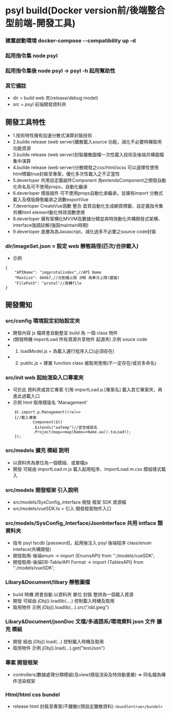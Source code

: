 # psyl build(Docker version前/後端整合型前端-開發工具)
### 建置啟動環境  docker-compose --compatibility up -d
### 起用指令集 node psyl
### 起用指令集後 node psyl -> psyl -h 起用幫助性
### 其它備註
- dir = build web 夾(release/debug model)
- src = psyl 前端開發資料夾

## 開發工具特性
- 1.技術特性擁有加速分散式演算封裝技術
- 2.builde release (web server)離散載入source 功能，減化不必要時機取用功能資源
- 3.builde release (web server)封裝離散圖檔一次性載入技術及後端共構圖檔集中演算
- 4.builde release (web server)分散開發之css/html/scss 可以選擇性使用html標籤<builde>true</build>封裝至專案，優化多次性載入之不正當性
- 5.deverloper 共用自定義組件Component 為extendsComponent之開發自動化命名及可不使用props，自動化繼承
- 6.deverloper 樣版組件 可不使用props自動化承繼承，並擁有import 分散式載入及樣版靜態繼承之涵數exportVue
- 7.deverloper CreateVue涵數 整合 首頁自動化生成網頁標籤、自定義指令集共構html element動化特效涵數使用
- 8.deverloper 擁有架構化MVVM及數據分類並與特效動化共構開發式架構、interface強調註解(強固maintain時期)
- 9.deverloper 底層為為Javascript，減化過多不必要之source code封裝

### dir/imageSet.json = 設定 web 靜態路徑(匹次/合拼載入)
- 示例
``` 
{
    "APIName": "imgprotalindex",//API Name
    "MaxSize": 66667,//分割檔上限 2MB 為單次上限(建議)
    "FilePath": "protal"//真轉file
}
```
## 開發需知
### src/config 環境設定初始設定夾
- 開發內容 js 檔將會自動整並 build 為 一個 class 物件
- (開發時機 importLoad 所有資源共享物件 起源夾)
示例 souce code
- 1. loadModel.js = 為載入運行程序入口(必須存在)
- 2. public.js = 建置 function class 被取用使用(不一定存在/或另多命名)

### src/init web 起始渲染入口專案夾
- 可於此 資料夾或其它專案 引用 importLoad.p.[專案名] 載入其它專案夾，再進此過載入口
- 示例 html 取用樣版名 'Management'
```
    $t.import.p.Management((re)=>
    {//載入專案
            Component($t)
            .Extends("aaTemp")//宣告樣版名
            .Project(map=>map(Name=>Name.aa)).toLoad();
    });
```
### src/models 擴充 模組 說明
- 以資料夾為單位為一個模組、或單檔js
- 開發 可經由 importLoad.m.js 載入起用程序、importLoad.m.css 模組樣式載入

### src/models 開發框架 引入說明
- src/models/SysConfig_interface 開發 框架 SDK 資源檔
- src/models/vueSDK.ts = 引入 開發框架物件入口

### src/models/SysConfig_Interface/JsonInterface 共用 intface 類 資料夾
- 指令 psyl tscdb [password]，起用後注入 psyl 後端程序 class/enum inteface(共構開發)
- 開發取用-後端enum                ->  import {EnumsAPI} from ''./models/vueSDK';
- 開發取用-後端DB-Table/API Format ->  import {TablesAPI} from ''./models/vueSDK';

### Libary&Document/libary 靜態圖檔
- build 時機 將會自動 以資料夾 單位 封裝 整拼為一個載入資源
- 開發 可經由 jObj().loadlib(....) 控制載入時機及取用
- 取用物件 示例 jObj().loadlib(...).src("/dd.jpeg")

### Libary&Document/jsonDoc 文檔/多過語系/環境資料 json 文件 擴充 模組
- 開發  經由 jObj().load(...) 控制載入時機及取用
- 取用物件 示例 jObj().load(...).get("testJson")

### 專案 開發框架
- controllers(數據處理分類模組)及view(樣版渲染及特效動畫層) => 同名檔為構件渲染框架

### Html/html css bundel
- release html 封裝至專案(不離散)(預設定離散資料)
```<bundle>true</bundel>```